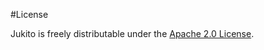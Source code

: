 #License

Jukito is freely distributable under the [Apache 2.0 License](http://www.apache.org/licenses/LICENSE-2.0.html).

